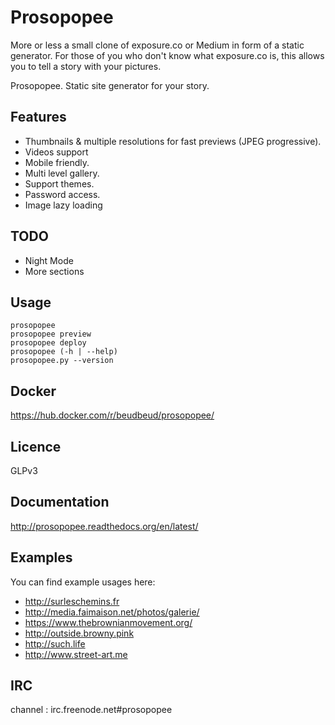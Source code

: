 # Prosopopee

More or less a small clone of exposure.co or Medium in form of a static generator. For
those of you who don't know what exposure.co is, this allows you to tell a
story with your pictures.

Prosopopee. Static site generator for your story.

## Features

 * Thumbnails & multiple resolutions for fast previews (JPEG progressive).
 * Videos support
 * Mobile friendly.
 * Multi level gallery.
 * Support themes.
 * Password access.
 * Image lazy loading
 
 ## TODO
 
 * Night Mode
 * More sections
 
 
## Usage
```
prosopopee
prosopopee preview
prosopopee deploy
prosopopee (-h | --help)
prosopopee.py --version
```

## Docker

https://hub.docker.com/r/beudbeud/prosopopee/

## Licence 

GLPv3

## Documentation

  http://prosopopee.readthedocs.org/en/latest/

## Examples

You can find example usages here:

* http://surleschemins.fr
* http://media.faimaison.net/photos/galerie/
* https://www.thebrownianmovement.org/
* http://outside.browny.pink
* http://such.life
* http://www.street-art.me

## IRC 

channel : irc.freenode.net#prosopopee


